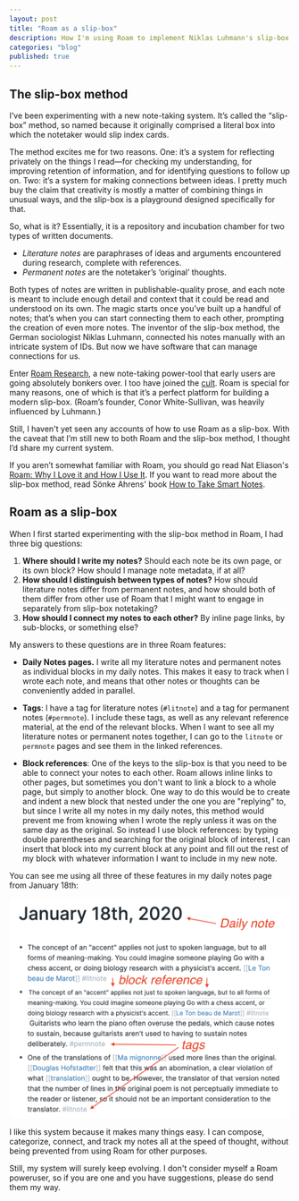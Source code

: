 ```yaml
---
layout: post
title: "Roam as a slip-box"
description: How I'm using Roam to implement Niklas Luhmann's slip-box method of note-taking.
categories: "blog"
published: true
---
```


## The slip-box method

I’ve been experimenting with a new note-taking system. It’s called the “slip-box” method, so named because it originally comprised a literal box into which the notetaker would slip index cards.

The method excites me for two reasons. One: it’s a system for reflecting privately on the things I read—for checking my understanding, for improving retention of information, and for identifying questions to follow up on. Two: it’s a system for making connections between ideas. I pretty much buy the claim that creativity is mostly a matter of combining things in unusual ways, and the slip-box is a playground designed specifically for that.

So, what is it? Essentially, it is a repository and incubation chamber for two types of written documents. 

* *Literature notes* are paraphrases of ideas and arguments encountered during research, complete with references.
* *Permanent notes* are the notetaker’s ‘original’ thoughts. 

Both types of notes are written in publishable-quality prose, and each note is meant to include enough detail and context that it could be read and understood on its own. The magic starts once you’ve built up a handful of notes; that’s when you can start connecting them to each other, prompting the creation of even more notes. The inventor of the slip-box method, the German sociologist Niklas Luhmann, connected his notes manually with an intricate system of IDs. But now we have software that can manage connections for us.

Enter [Roam Research](https://roamresearch.com/), a new note-taking power-tool that early users are going absolutely bonkers over. I too have joined the [cult](https://twitter.com/search?q=%23roamcult). Roam is special for many reasons, one of which is that it’s a perfect platform for building a modern slip-box. (Roam’s founder, Conor White-Sullivan, was heavily influenced by Luhmann.)

Still, I haven't yet seen any accounts of how to use Roam as a slip-box. With the caveat that I’m still new to both Roam and the slip-box method, I thought I’d share my current system.

If you aren’t somewhat familiar with Roam, you should go read Nat Eliason's [Roam: Why I Love it and How I Use It](https://www.nateliason.com/blog/roam). If you want to read more about the slip-box method, read Sönke Ahrens' book [How to Take Smart Notes](https://www.goodreads.com/book/show/34507927-how-to-take-smart-notes).

## Roam as a slip-box

When I first started experimenting with the slip-box method in Roam, I had three big questions:

1. **Where should I write my notes?** Should each note be its own page, or its own block? How should I manage note metadata, if at all?
2. **How should I distinguish between types of notes?** How should literature notes differ from permanent notes, and how should both of them differ from other use of Roam that I might want to engage in separately from slip-box notetaking?
3. **How should I connect my notes to each other?** By inline page links, by sub-blocks, or something else?

My answers to these questions are in three Roam features:

* **Daily Notes pages.** I write all my literature notes and permanent notes as individual blocks in my daily notes. This makes it easy to track when I wrote each note, and means that other notes or thoughts can be conveniently added in parallel.

* **Tags**: I have a tag for literature notes (`#litnote`) and a tag for permanent notes (`#permnote`). I include these tags, as well as any relevant reference material, at the end of the relevant blocks. When I want to see all my literature notes or permanent notes together, I can go to the `litnote` or `permnote` pages and see them in the linked references.

* **Block references**: One of the keys to the slip-box is that you need to be able to connect your notes to each other. Roam allows inline links to other pages, but sometimes you don't want to link a block to a whole page, but simply to another block. One way to do this would be to create and indent a new block that nested under the one you are "replying" to, but since I write all my notes in my daily notes, this method would prevent me from knowing when I wrote the reply unless it was on the same day as the original. So instead I use block references: by typing double parentheses and searching for the original block of interest, I can insert that block into my current block at any point and fill out the rest of my block with whatever information I want to include in my new note.

You can see me using all three of these features in my daily notes page from January 18th:

![](/assets/img/roam_slipbox/roam_daily_note.png)

I like this system because it makes many things easy. I can compose, categorize, connect, and track my notes all at the speed of thought, without being prevented from using Roam for other purposes.

Still, my system will surely keep evolving. I don't consider myself a Roam poweruser, so if you are one and you have suggestions, please do send them my way.